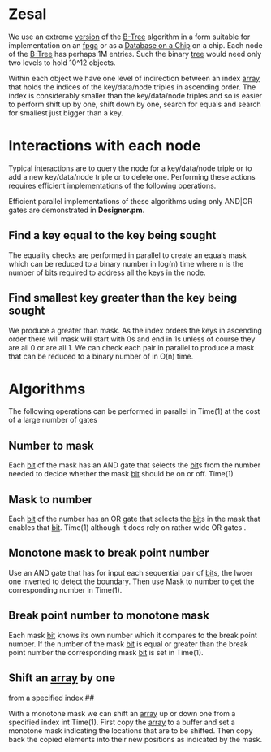 # Zesal #

We use an extreme [version](https://en.wikipedia.org/wiki/Software_versioning)
of the [B-Tree](https://en.wikipedia.org/wiki/B-tree) algorithm in a
form suitable for implementation on an [fpga](https://en.wikipedia.org/wiki/Field-programmable_gate_array)
or as a [Database on a Chip](https://github.com/philiprbrenan/zeroLowLevel)
on a chip. Each node of the [B-Tree](https://en.wikipedia.org/wiki/B-tree)
has perhaps 1M entries. Such the binary [tree](https://en.wikipedia.org/wiki/Tree_(data_structure))
would need only two levels to hold 10^12 objects.

Within each object we have one level of indirection between an index [array](https://en.wikipedia.org/wiki/Dynamic_array)
that holds the indices of the key/data/node triples in ascending order.
The index is considerably smaller than the key/data/node triples and so
is easier to perform shift up by one, shift down by one, search for
equals and search for smallest just bigger than a key.

# Interactions with each node #

Typical interactions are to query the node for a key/data/node triple
or to add a new key/data/node triple or to delete one. Performing these
actions requires efficient implementations of the following operations.

Efficient parallel implementations of these algorithms using only
AND|OR gates are demonstrated in **Designer.pm**.

## Find a key equal to the key being sought ##

The equality checks are performed in parallel to create an equals mask
which can be reduced to a binary number in log(n) time where n is the
number of [bit](https://en.wikipedia.org/wiki/Bit)s required to address
all the keys in the node.

## Find smallest key greater than the key being sought ##

We produce a greater than mask. As the index orders the keys in
ascending order there will mask will start with 0s and end in 1s unless
of course they are all 0 or are all 1. We can check each pair in
parallel to produce a mask that can be reduced to a binary number of in
O(n) time.

# Algorithms #

The following operations can be performed in parallel in Time(1) at the
cost of a large number of gates

## Number to mask ##

Each [bit](https://en.wikipedia.org/wiki/Bit) of the mask has an AND
gate that selects the [bit](https://en.wikipedia.org/wiki/Bit)s from
the number needed to decide whether the mask [bit](https://en.wikipedia.org/wiki/Bit)
should be on or off. Time(1)

## Mask to number ##

Each [bit](https://en.wikipedia.org/wiki/Bit) of the number has an OR
gate that selects the [bit](https://en.wikipedia.org/wiki/Bit)s in the
mask that enables that [bit](https://en.wikipedia.org/wiki/Bit).
Time(1) although it does rely on rather wide OR gates .

## Monotone mask to break point number ##

Use an AND gate that has for input each sequential pair of [bit](https://en.wikipedia.org/wiki/Bit)s,
the lwoer one inverted to detect the boundary. Then use Mask to number
to get the corresponding number in Time(1).

## Break point number to monotone mask ##

Each mask [bit](https://en.wikipedia.org/wiki/Bit) knows its own number
which it compares to the break point number. If the number of the mask
[bit](https://en.wikipedia.org/wiki/Bit) is equal or greater than the
break point number the corresponding mask [bit](https://en.wikipedia.org/wiki/Bit)
is set in Time(1).

## Shift an [array](https://en.wikipedia.org/wiki/Dynamic_array) by one
from a specified index ##

With a monotone mask we can shift an [array](https://en.wikipedia.org/wiki/Dynamic_array)
up or down one from a specified index int Time(1). First copy the [array](https://en.wikipedia.org/wiki/Dynamic_array)
to a buffer and set a monotone mask indicating the locations that are
to be shifted. Then copy back the copied elements into their new
positions as indicated by the mask.

